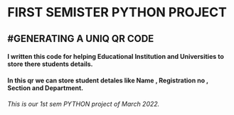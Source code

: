 <h1>FIRST SEMISTER PYTHON PROJECT</h1>
<h2>#GENERATING A UNIQ QR CODE</h2>
<h4>I written this code for helping Educational Institution and Universities to store there students details.</h4>
<h4>In this qr we can store student detales like Name , Registration no , Section and Department.</h4>

<h6>This is our 1st sem PYTHON project of March 2022.</h6>
